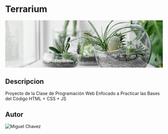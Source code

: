 # Terrarium
![Terrarium Image](./images/terrarium_banner.jpg)

## Descripcion
Proyecto de la Clase de Programación Web Enfocado a Practicar las Bases del Código HTML + CSS + JS

## Autor
<img
    src=""
    alt="Miguel Chavez"
    width="200"/>
